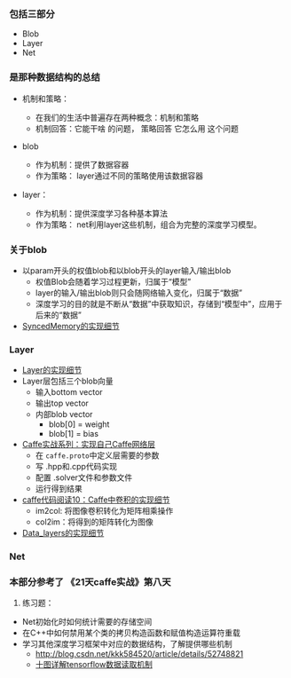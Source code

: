 ### 包括三部分
* Blob
* Layer
* Net

### 是那种数据结构的总结
* 机制和策略：
    * 在我们的生活中普遍存在两种概念：机制和策略
    * 机制回答：它能干啥 的问题， 策略回答 它怎么用 这个问题
    
* blob
    * 作为机制：提供了数据容器
    * 作为策略： layer通过不同的策略使用该数据容器
    
* layer：
    * 作为机制：提供深度学习各种基本算法
    * 作为策略： net利用layer这些机制，组合为完整的深度学习模型。
    

### 关于blob

* 以param开头的权值blob和以blob开头的layer输入/输出blob
    * 权值Blob会随着学习过程更新，归属于“模型”
    * layer的输入/输出blob则只会随网络输入变化，归属于“数据”
    * 深度学习的目的就是不断从“数据”中获取知识，存储到“模型中”，应用于后来的“数据”
* [SyncedMemory的实现细节](http://blog.csdn.net/xizero00/article/details/51001206)
    
### Layer

* [Layer的实现细节](http://blog.csdn.net/xizero00/article/details/50914471)
* Layer层包括三个blob向量
    * 输入bottom vector
    * 输出top vector
    * 内部blob vector
        * blob[0] = weight
        * blob[1] = bias
* [Caffe实战系列：实现自己Caffe网络层](http://blog.csdn.net/xizero00/article/details/52529341)
    * 在 `caffe.proto`中定义层需要的参数
    * 写 .hpp和.cpp代码实现
    * 配置 .solver文件和参数文件
    * 运行得到结果
* [caffe代码阅读10：Caffe中卷积的实现细节](http://blog.csdn.net/xizero00/article/details/51049858)
    * im2col: 将图像卷积转化为矩阵相乘操作
    * col2im：将得到的矩阵转化为图像
* [Data_layers的实现细节](http://blog.csdn.net/xizero00/article/details/50999630)


### Net





### 本部分参考了 《21天caffe实战》第八天
 1. 练习题：
 * Net初始化时如何统计需要的存储空间
 * 在C++中如何禁用某个类的拷贝构造函数和赋值构造运算符重载
 * 学习其他深度学习框架中对应的数据结构，了解提供哪些机制
    * http://blog.csdn.net/kkk584520/article/details/52748821
    * [十图详解tensorflow数据读取机制](https://zhuanlan.zhihu.com/p/27238630)
